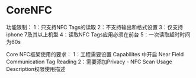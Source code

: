 #  CoreNFC

功能限制：
1：只支持NFC Tags的读取
2：不支持输出和格式设置
3：仅支持iphone 7及其以上机型
4：读取NFC Tags应用必须在前台
5：一次读取超时时间为60s

Core NFC框架使用的要求：
1：工程需要设置 Capabilites 中开启 Near Field Communication Tag Reading
2：需要添加Privacy - NFC Scan Usage Description权限使用描述

